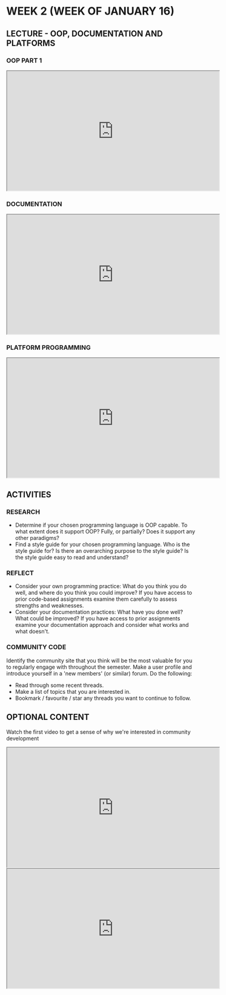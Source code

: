 <!-- # ![Programming for Mobile App Development](images/1366x768-kotlin2022_2.png) -->

# WEEK 2 (WEEK OF JANUARY 16)
## LECTURE - OOP, DOCUMENTATION AND PLATFORMS
### OOP PART 1
<div class="video-container-16by9"><iframe width="560" height="315" src="https://www.youtube.com/embed/hdVYcOgNKfc"></iframe></div>

### DOCUMENTATION
<div class="video-container-16by9"><iframe width="560" height="315" src="https://youtube.com/embed/S83xOCKfbTg"></iframe></div>

### PLATFORM PROGRAMMING
<div class="video-container-16by9"><iframe width="560" height="315" src="https://youtube.com/embed/rPXznuTzayo"></iframe></div>

## ACTIVITIES
### RESEARCH
- Determine if your chosen programming language is OOP capable. To what extent does it support OOP? Fully, or partially? Does it support any other paradigms? 
- Find a style guide for your chosen programming language. Who is the style guide for? Is there an overarching purpose to the style guide? Is the style guide easy to read and understand? 

### REFLECT
- Consider your own programming practice: What do you think you do well, and where do you think you could improve? If you have access to prior code-based assignments examine them carefully to assess strengths and weaknesses.
- Consider your documentation practices: What have you done well? What could be improved? If you have access to prior assignments examine your documentation approach and consider what works and what doesn't.

### COMMUNITY CODE
Identify the community site that you think will be the most valuable for you to regularly engage with throughout the semester. Make a user profile and introduce yourself in a 'new members' (or similar) forum. Do the following:
- Read through some recent threads.
- Make a list of topics that you are interested in.
- Bookmark / favourite / star any threads you want to continue to follow.

## OPTIONAL CONTENT
Watch the first video to get a sense of why we're interested in community development
<div class="video-container-16by9"><iframe width="560" height="315" src="https://youtube.com/embed/ZsYwzr1e0bk"></iframe></div>

<div class="video-container-16by9"><iframe width="560" height="315" src="https://youtube.com/embed/UhUFW-sYJwk"></iframe></div>
